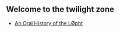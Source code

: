 ## Welcome to the twilight zone

- [An Oral History of the LØpht](https://duo.com/decipher/an-oral-history-of-the-l0pht) 

